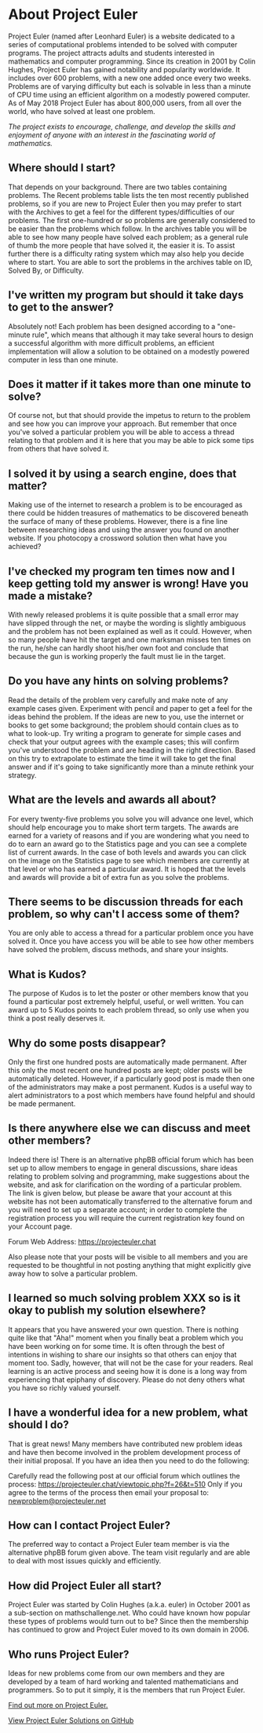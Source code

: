 # About Project Euler

Project Euler (named after Leonhard Euler) is a website dedicated to a series of computational problems intended to be solved with computer programs. The project attracts adults and students interested in mathematics and computer programming. Since its creation in 2001 by Colin Hughes, Project Euler has gained notability and popularity worldwide. It includes over 600 problems, with a new one added once every two weeks. Problems are of varying difficulty but each is solvable in less than a minute of CPU time using an efficient algorithm on a modestly powered computer. As of May 2018 Project Euler has about 800,000 users, from all over the world, who have solved at least one problem.

*The project exists to encourage, challenge, and develop the skills and enjoyment of anyone with an interest in the fascinating world of mathematics.*

## Where should I start?

That depends on your background. There are two tables containing problems. The Recent problems table lists the ten most recently published problems, so if you are new to Project Euler then you may prefer to start with the Archives to get a feel for the different types/difficulties of our problems. The first one-hundred or so problems are generally considered to be easier than the problems which follow. In the archives table you will be able to see how many people have solved each problem; as a general rule of thumb the more people that have solved it, the easier it is. To assist further there is a difficulty rating system which may also help you decide where to start. You are able to sort the problems in the archives table on ID, Solved By, or Difficulty.


## I've written my program but should it take days to get to the answer?

Absolutely not! Each problem has been designed according to a "one-minute rule", which means that although it may take several hours to design a successful algorithm with more difficult problems, an efficient implementation will allow a solution to be obtained on a modestly powered computer in less than one minute.


## Does it matter if it takes more than one minute to solve?

Of course not, but that should provide the impetus to return to the problem and see how you can improve your approach. But remember that once you've solved a particular problem you will be able to access a thread relating to that problem and it is here that you may be able to pick some tips from others that have solved it.


## I solved it by using a search engine, does that matter?

Making use of the internet to research a problem is to be encouraged as there could be hidden treasures of mathematics to be discovered beneath the surface of many of these problems. However, there is a fine line between researching ideas and using the answer you found on another website. If you photocopy a crossword solution then what have you achieved?


## I've checked my program ten times now and I keep getting told my answer is wrong! Have you made a mistake?

With newly released problems it is quite possible that a small error may have slipped through the net, or maybe the wording is slightly ambiguous and the problem has not been explained as well as it could. However, when so many people have hit the target and one marksman misses ten times on the run, he/she can hardly shoot his/her own foot and conclude that because the gun is working properly the fault must lie in the target.


## Do you have any hints on solving problems?

Read the details of the problem very carefully and make note of any example cases given. Experiment with pencil and paper to get a feel for the ideas behind the problem. If the ideas are new to you, use the internet or books to get some background; the problem should contain clues as to what to look-up. Try writing a program to generate for simple cases and check that your output agrees with the example cases; this will confirm you've understood the problem and are heading in the right direction. Based on this try to extrapolate to estimate the time it will take to get the final answer and if it's going to take significantly more than a minute rethink your strategy.


## What are the levels and awards all about?

For every twenty-five problems you solve you will advance one level, which should help encourage you to make short term targets. The awards are earned for a variety of reasons and if you are wondering what you need to do to earn an award go to the Statistics page and you can see a complete list of current awards. In the case of both levels and awards you can click on the image on the Statistics page to see which members are currently at that level or who has earned a particular award. It is hoped that the levels and awards will provide a bit of extra fun as you solve the problems.


## There seems to be discussion threads for each problem, so why can't I access some of them?

You are only able to access a thread for a particular problem once you have solved it. Once you have access you will be able to see how other members have solved the problem, discuss methods, and share your insights.


## What is Kudos?

The purpose of Kudos is to let the poster or other members know that you found a particular post extremely helpful, useful, or well written. You can award up to 5 Kudos points to each problem thread, so only use when you think a post really deserves it.


## Why do some posts disappear?

Only the first one hundred posts are automatically made permanent. After this only the most recent one hundred posts are kept; older posts will be automatically deleted. However, if a particularly good post is made then one of the administrators may make a post permanent. Kudos is a useful way to alert administrators to a post which members have found helpful and should be made permanent.


## Is there anywhere else we can discuss and meet other members?

Indeed there is! There is an alternative phpBB official forum which has been set up to allow members to engage in general discussions, share ideas relating to problem solving and programming, make suggestions about the website, and ask for clarification on the wording of a particular problem. The link is given below, but please be aware that your account at this website has not been automatically transferred to the alternative forum and you will need to set up a separate account; in order to complete the registration process you will require the current registration key found on your Account page.

Forum Web Address: https://projecteuler.chat

Also please note that your posts will be visible to all members and you are requested to be thoughtful in not posting anything that might explicitly give away how to solve a particular problem.


## I learned so much solving problem XXX so is it okay to publish my solution elsewhere?

It appears that you have answered your own question. There is nothing quite like that "Aha!" moment when you finally beat a problem which you have been working on for some time. It is often through the best of intentions in wishing to share our insights so that others can enjoy that moment too. Sadly, however, that will not be the case for your readers. Real learning is an active process and seeing how it is done is a long way from experiencing that epiphany of discovery. Please do not deny others what you have so richly valued yourself.


## I have a wonderful idea for a new problem, what should I do?

That is great news! Many members have contributed new problem ideas and have then become involved in the problem development process of their initial proposal. If you have an idea then you need to do the following:

Carefully read the following post at our official forum which outlines the process:
https://projecteuler.chat/viewtopic.php?f=26&t=510
Only if you agree to the terms of the process then email your proposal to:
newproblem@projecteuler.net

## How can I contact Project Euler?
The preferred way to contact a Project Euler team member is via the alternative phpBB forum given above. The team visit regularly and are able to deal with most issues quickly and efficiently.


## How did Project Euler all start?

Project Euler was started by Colin Hughes (a.k.a. euler) in October 2001 as a sub-section on mathschallenge.net. Who could have known how popular these types of problems would turn out to be? Since then the membership has continued to grow and Project Euler moved to its own domain in 2006.


## Who runs Project Euler?

Ideas for new problems come from our own members and they are developed by a team of hard working and talented mathematicians and programmers. So to put it simply, it is the members that run Project Euler.

[Find out more on Project Euler.](https://projecteuler.net)

[View Project Euler Solutions on GitHub](https://github.com/trabdlkarim/euler)
